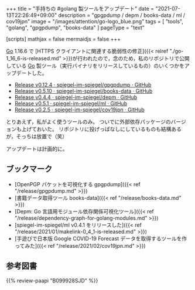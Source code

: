 +++
title = "手持ちの #golang 製ツールをアップデート"
date =  "2021-07-13T22:26:49+09:00"
description = "gpgpdump / depm / books-data / ml / cov19jpn"
image = "/images/attention/go-logo_blue.png"
tags  = [ "tools", "golang", "gpgpdump", "books-data" ]
pageType = "text"

[scripts]
  mathjax = false
  mermaidjs = false
+++

[Go] 1.16.6 で [HTTPS クライアントに関連する脆弱性の修正]({{< relref "./go-1_16_6-is-released.md" >}})が行われたので，念のため，私のリポジトリで公開している [Go] 製ツール（実行バイナリをリリースしているもの）のいくつかをアップデートした。

- [Release v0.12.4 · spiegel-im-spiegel/gpgpdump · GitHub](https://github.com/spiegel-im-spiegel/gpgpdump/releases/tag/v0.12.4)
- [Release v0.5.10 · spiegel-im-spiegel/books-data · GitHub](https://github.com/spiegel-im-spiegel/books-data/releases/tag/v0.5.10)
- [Release v0.4.4 · spiegel-im-spiegel/depm · GitHub](https://github.com/spiegel-im-spiegel/depm/releases/tag/v0.4.4)
- [Release v0.5.1 · spiegel-im-spiegel/ml · GitHub](https://github.com/spiegel-im-spiegel/ml/releases/tag/v0.5.1)
- [Release v0.2.5 · spiegel-im-spiegel/cov19jpn · GitHub](https://github.com/spiegel-im-spiegel/cov19jpn/releases/tag/v0.2.5)

とりあえず，私がよく使うツールのみ。
ついでに外部依存パッケージのバージョンも上げておいた。
リポジトリに投げっぱなしにしているものも結構あるが，そっちは放置で（笑）

アップデートは計画的に。

## ブックマーク

- [OpenPGP パケットを可視化する gpgpdump]({{< ref "/release/gpgpdump.md" >}})
- [書籍データ取得ツール books-data]({{< ref "/release/books-data.md" >}})
- [Depm: Go 言語用モジュール依存関係可視化ツール]({{< ref "/release/dependency-graph-for-golang-modules.md" >}})
- [spiegel-im-spiegel/ml v0.4.1 をリリースした]({{< ref "/release/2021/01/makelink-0_4_1-is-released.md" >}})
- [手遊びで日本版 Google COVID-19 Forecast データを取得するツールを作ってみた]({{< ref "/release/2021/02/cov19jpn.md" >}})

[Go]: https://golang.org/ "The Go Programming Language"

## 参考図書

{{% review-paapi "B099928SJD" %}} <!-- プログラミング言語Go -->
